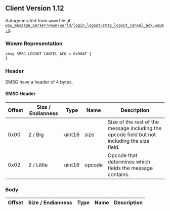 ## Client Version 1.12

Autogenerated from `wowm` file at [`wow_message_parser/wowm/world/login_logout/smsg_logout_cancel_ack.wowm:3`](https://github.com/gtker/wow_messages/tree/main/wow_message_parser/wowm/world/login_logout/smsg_logout_cancel_ack.wowm#L3).

### Wowm Representation
```rust,ignore
smsg SMSG_LOGOUT_CANCEL_ACK = 0x004F {
}
```
### Header
SMSG have a header of 4 bytes.

#### SMSG Header
| Offset | Size / Endianness | Type   | Name   | Description |
| ------ | ----------------- | ------ | ------ | ----------- |
| 0x00   | 2 / Big           | uint16 | size   | Size of the rest of the message including the opcode field but not including the size field.|
| 0x02   | 2 / Little        | uint16 | opcode | Opcode that determines which fields the message contains.|
### Body
| Offset | Size / Endianness | Type | Name | Description |
| ------ | ----------------- | ---- | ---- | ----------- |
